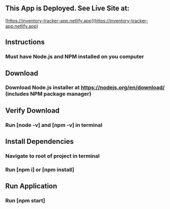 ## This App is Deployed. See Live Site at:
[https://inventory-tracker-app.netlify.app](https://inventory-tracker-app.netlify.app)

## Instructions
### Must have Node.js and NPM installed on you computer
## Download
### Download Node.js installer at https://nodejs.org/en/download/ (includes NPM package manager)
## Verify Download
### Run [node -v] and [npm -v] in terminal
## Install Dependencies
### Navigate to root of project in terminal
### Run [npm i] or [npm install]
## Run Application
### Run [npm start]